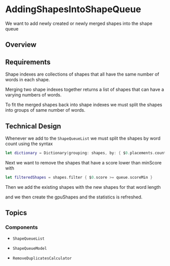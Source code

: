 # AddingShapesIntoShapeQueue

We want to add newly created or newly merged shapes into the shape queue

## Overview

## Requirements
Shape indexes are collections of shapes that all have the same number of words in each shape. 

Merging two shape indexes together returns a list of shapes that can have a varying numbers of words.

To fit the merged shapes back into shape indexes we must split the shapes into groups of same number of words.

## Technical Design
Whenever we add to the `ShapeQueueList` we must split the shapes by word count using the syntax

``` swift
let dictionary = Dictionary(grouping: shapes, by: { $0.placements.count})
```

Next we want to remove the shapes that have a score lower than minScore with

``` swift
let filteredShapes = shapes.filter { $0.score >= queue.scoreMin }
```

Then we add the existing shapes with the new shapes for that word length

and we then create the gpuShapes and the statistics is refreshed.

## Topics

### Components

- ``ShapeQueueList``

- ``ShapeQueueModel``

- ``RemoveDuplicatesCalculator``
